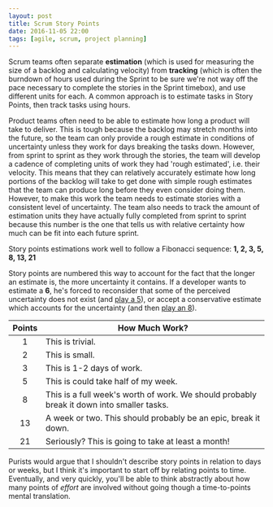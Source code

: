 ```yaml
---
layout: post
title: Scrum Story Points
date: 2016-11-05 22:00
tags: [agile, scrum, project planning]
---
```


Scrum teams often separate **estimation** (which is used for measuring the size
of a backlog and calculating velocity) from **tracking** (which is often the
burndown of hours used during the Sprint to be sure we're not way off the
pace necessary to complete the stories in the Sprint timebox), and use
different units for each. A common approach is to estimate tasks in
Story Points, then track tasks using hours.

Product teams often need to be able to estimate how long a product will
take to deliver. This is tough because the backlog may stretch months
into the future, so the team can only provide a rough estimate in conditions
of uncertainty unless they work for days breaking the tasks down.
However, from sprint to sprint as they work through the stories, the team
will develop a cadence of completing <x> units of work they had
'rough estimated', i.e. their velocity. This means that they can
relatively accurately estimate how long portions of the backlog will take
to get done with simple rough estimates that the team can produce long
before they even consider doing them. However, to make this work the
team needs to estimate stories with a consistent level of uncertainty.
The team also needs to track the amount of estimation units they have
actually fully completed from sprint to sprint because this number is
the one that tells us with relative certainty how much can be fit into each
future sprint.

Story points estimations work well to follow a Fibonacci sequence:
**1, 2, 3, 5, 8, 13, 21**

Story points are numbered this way to account for the fact that the longer
an estimate is, the more uncertainty it contains. If a developer wants to
estimate a **6**, he's forced to reconsider that some of the perceived
uncertainty does not exist (and
[play a 5](https://en.wikipedia.org/wiki/Planning_poker)), or accept a
conservative estimate which accounts for the uncertainty (and then
[play an 8](https://en.wikipedia.org/wiki/Planning_poker)).

|Points|How Much Work?|
|:-:|---|
|1   |This is trivial.|
|2   |This is small.|
|3   |This is 1-2 days of work.|
|5   |This is could take half of my week.|
|8   |This is a full week's worth of work. We should probably break it down into smaller tasks.|
|13   |A week or two. This should probably be an epic, break it down.|
|21   |Seriously? This is going to take at least a month!|

Purists would argue that I shouldn't describe story points in relation to days
or weeks, but I think it's important to start off by relating points to
time. Eventually, and very quickly, you'll be able to think abstractly about
how many points of *effort* are involved without going though a time-to-points
mental translation.
